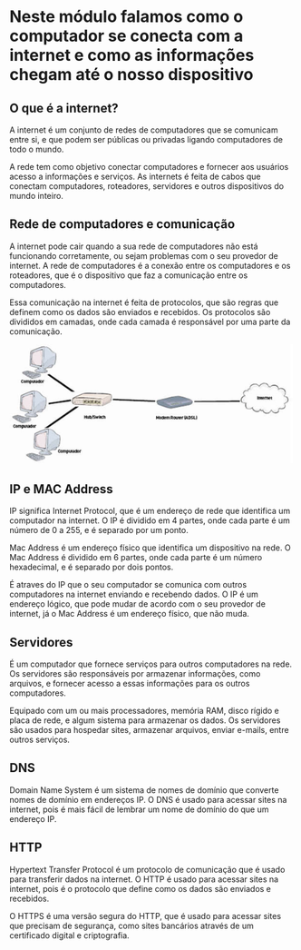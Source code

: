 # Neste módulo falamos como o computador se conecta com a internet e como as informações chegam até o nosso dispositivo

## O que é a internet?

A internet é um conjunto de redes de computadores que se comunicam entre si, e que podem ser públicas ou privadas ligando computadores de todo o mundo.

A rede tem como objetivo conectar computadores e fornecer aos usuários acesso a informações e serviços. As internets é feita de cabos que conectam computadores, roteadores, servidores e outros dispositivos do mundo inteiro.

## Rede de computadores e comunicação

A internet pode cair quando a sua rede de computadores não está funcionando corretamente, ou sejam problemas com o seu provedor de internet. A rede de computadores é a conexão entre os computadores e os roteadores, que é o dispositivo que faz a comunicação entre os computadores.

Essa comunicação na internet é feita de protocolos, que são regras que definem como os dados são enviados e recebidos. Os protocolos são divididos em camadas, onde cada camada é responsável por uma parte da comunicação.

<!-- Adiciona imagem Rede.jpg que está na pasta Imagens-->
<img src="../Imagens/Rede.jpg" alt="Rede de computadores" width="500" >

## IP e MAC Address

IP significa Internet Protocol, que é um endereço de rede que identifica um computador na internet. O IP é dividido em 4 partes, onde cada parte é um número de 0 a 255, e é separado por um ponto.

Mac Address é um endereço físico que identifica um dispositivo na rede. O Mac Address é dividido em 6 partes, onde cada parte é um número hexadecimal, e é separado por dois pontos.

É atraves do IP que o seu computador se comunica com outros computadores na internet enviando e recebendo dados. O IP é um endereço lógico, que pode mudar de acordo com o seu provedor de internet, já o Mac Address é um endereço físico, que não muda.

## Servidores

É um computador que fornece serviços para outros computadores na rede. Os servidores são responsáveis por armazenar informações, como arquivos, e fornecer acesso a essas informações para os outros computadores.

Equipado com um ou mais processadores, memória RAM, disco rígido e placa de rede, e algum sistema para armazenar os dados. Os servidores são usados para hospedar sites, armazenar arquivos, enviar e-mails, entre outros serviços.

## DNS

Domain Name System é um sistema de nomes de domínio que converte nomes de domínio em endereços IP. O DNS é usado para acessar sites na internet, pois é mais fácil de lembrar um nome de domínio do que um endereço IP.

## HTTP

Hypertext Transfer Protocol é um protocolo de comunicação que é usado para transferir dados na internet. O HTTP é usado para acessar sites na internet, pois é o protocolo que define como os dados são enviados e recebidos.

O HTTPS é uma versão segura do HTTP, que é usado para acessar sites que precisam de segurança, como sites bancários através de um certificado digital e criptografia.
